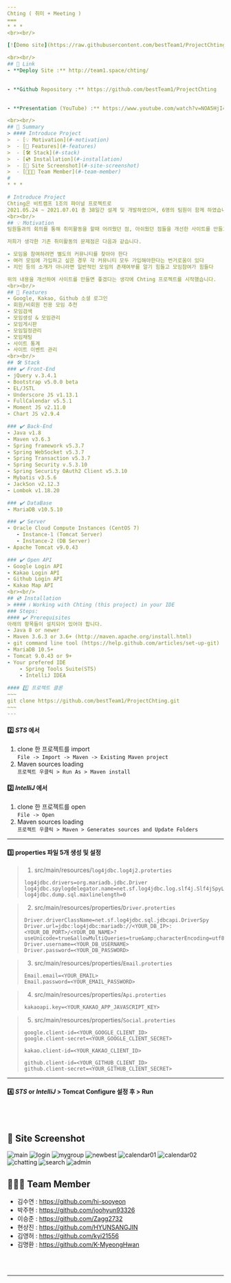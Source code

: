```yaml
---
Chting ( 취미 + Meeting )
===
* * *
<br><br/>

[![Demo site](https://raw.githubusercontent.com/bestTeam1/ProjectChting/master/src/main/webapp/assets/img/demo_logo1.png)](http://team1.space/chting/)

<br><br/>
## 🔗 Link
- **Deploy Site :** http://team1.space/chting/
  

- **Github Repository :** https://github.com/bestTeam1/ProjectChting
  

- **Presentation (YouTube) :** https://www.youtube.com/watch?v=NOA5HjI43z0

<br><br/>
## 📖 Summary
> #### Introduce Project
>  - [💡 Motivation](#-motivation)  
>  - [📌 Features](#-features)  
>  - [🛠 Stack](#-stack)
>  - [💿 Installation](#-installation)  
>  - [📸 Site Screenshot](#-site-screenshot)
>  - [🧑🏻‍💻 Team Member](#-team-member)
#
* * *

# Introduce Project
Chting은 비트캠프 1조의 파이널 프로젝트로  
2021.05.24 ~ 2021.07.01 총 38일간 설계 및 개발하였으며, 6명의 팀원이 함께 하였습니다.
<br><br/>
## 💡 Motivation
팀원들과의 회의를 통해 취미활동을 할때 어려웠던 점, 아쉬웠던 점들을 개선한 사이트를 만들고자 했습니다.  

저희가 생각한 기존 취미활동의 문제점은 다음과 같습니다.

- 모임을 참여하려면 별도의 커뮤니티를 찾아야 한다
- 여러 모임에 가입하고 싶은 경우 각 커뮤니티 모두 가입해야한다는 번거로움이 있다
- 지인 등의 소개가 아니라면 일반적인 모임의 존재여부를 알기 힘들고 모임참여가 힘들다

위의 내용을 개선하여 사이트를 만들면 좋겠다는 생각에 Chting 프로젝트를 시작했습니다.
<br><br/>
## 📌 Features
- Google, Kakao, Github 소셜 로그인
- 회원/비회원 전용 모임 추천
- 모임검색
- 모임생성 & 모임관리
- 모임게시판
- 모임일정관리
- 모임채팅
- 사이트 통계
- 사이트 이벤트 관리
<br><br/>
## 🛠 Stack
### ✔️ Front-End
- jQuery v.3.4.1
- Bootstrap v5.0.0 beta
- EL/JSTL
- Underscore JS v1.13.1
- FullCalendar v5.5.1
- Moment JS v2.11.0
- Chart JS v2.9.4

### ✔️ Back-End
- Java v1.8
- Maven v3.6.3
- Spring framework v5.3.7
- Spring WebSocket v5.3.7
- Spring Transaction v5.3.7
- Spring Security v.5.3.10
- Spring Security OAuth2 Client v5.3.10
- Mybatis v3.5.6
- JackSon v2.12.3
- Lombok v1.18.20

### ✔️ DataBase
- MariaDB v10.5.10

### ✔️ Server
- Oracle Cloud Compute Instances (CentOS 7)
   - Instance-1 (Tomcat Server)
   - Instance-2 (DB Server)
- Apache Tomcat v9.0.43

### ✔️ Open API
- Google Login API
- Kakao Login API
- Github Login API
- Kakao Map API
<br><br/>
## 💿 Installation
> #### ℹ️ Working with Chting (this project) in your IDE
### Steps:
#### ✔️ Prerequisites
아래의 항목들이 설치되어 있어야 합니다.
- Java 8 or newer
- Maven 3.6.3 or 3.6+ (http://maven.apache.org/install.html)
- git command line tool (https://help.github.com/articles/set-up-git)
- MariaDB 10.5+
- Tomcat 9.0.43 or 9+
- Your prefered IDE
    - Spring Tools Suite(STS)
    - IntelliJ IDEA
   
#### 1️⃣ 프로젝트 클론
~~~ 
git clone https://github.com/bestTeam1/ProjectChting.git
~~~
---
```

#### 2️⃣ _STS_ 에서  
   1. clone 한 프로젝트를 import  
      ```File -> Import -> Maven -> Existing Maven project```
   2. Maven sources loading  
      ```프로젝트 우클릭 > Run As > Maven install```
      
#### 2️⃣ _IntelliJ_ 에서  
   1. clone 한 프로젝트를 open  
      ```File -> Open```
   2. Maven sources loading  
      ```프로젝트 우클릭 > Maven > Generates sources and Update Folders```
      
---
#### 3️⃣ properties 파일 5개 생성 및 설정
   > 1. src/main/resources/```log4jdbc.log4j2.proterties```
   >   ~~~
   >   log4jdbc.drivers=org.mariadb.jdbc.Driver
   >   log4jdbc.spylogdelegator.name=net.sf.log4jdbc.log.slf4j.Slf4jSpyLogDelegator
   >   log4jdbc.dump.sql.maxlinelength=0
   >   ~~~

   > 2. src/main/resources/properties/```Driver.proterties```
   >   ~~~
   >   Driver.driverClassName=net.sf.log4jdbc.sql.jdbcapi.DriverSpy
   >   Driver.url=jdbc:log4jdbc:mariadb://<YOUR_DB_IP>:<YOUR_DB_PORT>/<YOUR_DB_NAME>?useUnicode=true&allowMultiQueries=true&amp;characterEncoding=utf8&amp;serverTimezone=UTC
   >   Driver.username=<YOUR_DB_USERNAME>
   >   Driver.password=<YOUR_DB_PASSWORD>
   >   ~~~
   
   > 3. src/main/resources/properties/```Email.proterties```
   >   ~~~
   >   Email.email=<YOUR_EMAIL>
   >   Email.password=<YOUR_EMAIL_PASSWORD>
   >   ~~~

   > 4. src/main/resources/properties/```Api.proterties```
   >   ~~~
   >   kakaoapi.key=<YOUR_KAKAO_APP_JAVASCRIPT_KEY>
   >   ~~~
   
   > 5. src/main/resources/properties/```Social.proterties```
   >   ~~~
   >   google.client-id=<YOUR_GOOGLE_CLIENT_ID>
   >   google.client-secret=<YOUR_GOOGLE_CLIENT_SECRET>
   >
   >   kakao.client-id=<YOUR_KAKAO_CLIENT_ID>
   >
   >   github.client-id=<YOUR_GITHUB_CLIENT_ID>
   >   github.client-secret=<YOUR_GITHUB_CLIENT_SECRET>
   >   ~~~

---
#### 4️⃣ _STS_ or _IntelliJ_ > Tomcat Configure 설정 후 > Run
<br><br/>
## 📸 Site Screenshot
![main](https://raw.githubusercontent.com/bestTeam1/ProjectChting/master/src/main/webapp/images/chting_00_main.png)
![login](https://raw.githubusercontent.com/bestTeam1/ProjectChting/master/src/main/webapp/images/chting_01_login.png)
![mygroup](https://raw.githubusercontent.com/bestTeam1/ProjectChting/master/src/main/webapp/images/chting_02_mygroup.png)
![newbest](https://raw.githubusercontent.com/bestTeam1/ProjectChting/master/src/main/webapp/images/chting_03_newbest.png)
![calendar01](https://raw.githubusercontent.com/bestTeam1/ProjectChting/master/src/main/webapp/images/chting_04_calendar.png)
![calendar02](https://raw.githubusercontent.com/bestTeam1/ProjectChting/master/src/main/webapp/images/chting_05_calendar.png)
![chatting](https://raw.githubusercontent.com/bestTeam1/ProjectChting/master/src/main/webapp/images/chting_06_chatting.png)
![search](https://raw.githubusercontent.com/bestTeam1/ProjectChting/master/src/main/webapp/images/chting_07_search.png)
![admin](https://raw.githubusercontent.com/bestTeam1/ProjectChting/master/src/main/webapp/images/chting_09_admin.png)
## 🧑🏻‍💻 Team Member
- 김수연 : https://github.com/hi-sooyeon
- 박주현 : https://github.com/joohyun93326
- 이승준 : https://github.com/Zagg2732
- 현상진 : https://github.com/HYUNSANGJIN
- 김영허 : https://github.com/kyi21556
- 김명환 : https://github.com/K-MyeongHwan

<br><br/>

---